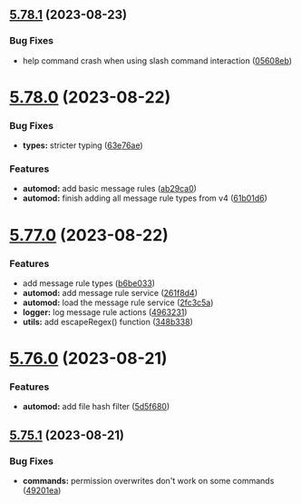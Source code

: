 ## [5.78.1](https://github.com/onesoft-sudo/sudobot/compare/v5.78.0...v5.78.1) (2023-08-23)


### Bug Fixes

* help command crash when using slash command interaction ([05608eb](https://github.com/onesoft-sudo/sudobot/commit/05608eb7280dc724846cb2dc246d90513cecaec9))



# [5.78.0](https://github.com/onesoft-sudo/sudobot/compare/v5.77.0...v5.78.0) (2023-08-22)


### Bug Fixes

* **types:** stricter typing ([63e76ae](https://github.com/onesoft-sudo/sudobot/commit/63e76ae6828cd8dd25d1406121f8c655a6fd881b))


### Features

* **automod:** add basic message rules ([ab29ca0](https://github.com/onesoft-sudo/sudobot/commit/ab29ca0c5b000ea8f788078893d9c6152a1d563b))
* **automod:** finish adding all message rule types from v4 ([61b01d6](https://github.com/onesoft-sudo/sudobot/commit/61b01d65e5d0a35068ab255c72f23192058ae0ae))



# [5.77.0](https://github.com/onesoft-sudo/sudobot/compare/v5.76.0...v5.77.0) (2023-08-22)


### Features

* add message rule types ([b6be033](https://github.com/onesoft-sudo/sudobot/commit/b6be033387d5bd164e88a26a800ff1f076104240))
* **automod:** add message rule service ([261f8d4](https://github.com/onesoft-sudo/sudobot/commit/261f8d4c69cbef1614f5458062c222aeb648bdfa))
* **automod:** load the message rule service ([2fc3c5a](https://github.com/onesoft-sudo/sudobot/commit/2fc3c5a9073441871aafdebb3214fa0dfc4cb033))
* **logger:** log message rule actions ([4963231](https://github.com/onesoft-sudo/sudobot/commit/496323145888d93f8f818ab1e170fa0af619b454))
* **utils:** add escapeRegex() function ([348b338](https://github.com/onesoft-sudo/sudobot/commit/348b33851e0c4e1b15a79c40ad98c519ccef84e7))



# [5.76.0](https://github.com/onesoft-sudo/sudobot/compare/v5.75.1...v5.76.0) (2023-08-21)


### Features

* **automod:** add file hash filter ([5d5f680](https://github.com/onesoft-sudo/sudobot/commit/5d5f680b874915f8232a536c161e0063e5855209))



## [5.75.1](https://github.com/onesoft-sudo/sudobot/compare/v5.75.0...v5.75.1) (2023-08-21)


### Bug Fixes

* **commands:** permission overwrites don't work on some commands ([49201ea](https://github.com/onesoft-sudo/sudobot/commit/49201ea312f9b8bc22ee82b41a28ff0e6e233962))




